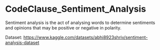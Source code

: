 # CodeClause_Sentiment_Analysis
Sentiment analysis is the act of analysing words to determine sentiments and opinions that may be positive or negative in polarity.


Dataset: https://www.kaggle.com/datasets/abhi8923shriv/sentiment-analysis-dataset

